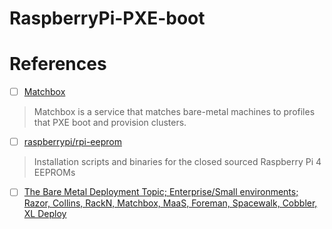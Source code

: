 # RaspberryPi-PXE-boot


# References

- [ ] [Matchbox](https://matchbox.psdn.io/)
 > Matchbox is a service that matches bare-metal machines to profiles that PXE boot and provision clusters.
- [ ] [raspberrypi/rpi-eeprom](https://github.com/raspberrypi/rpi-eeprom)
 > Installation scripts and binaries for the closed sourced Raspberry Pi 4 EEPROMs
- [ ] [The Bare Metal Deployment Topic; Enterprise/Small environments; Razor, Collins, RackN, Matchbox, MaaS, Foreman, Spacewalk, Cobbler, XL Deploy](https://www.reddit.com/r/devops/comments/cphen0/the_bare_metal_deployment_topic_enterprisesmall/)
